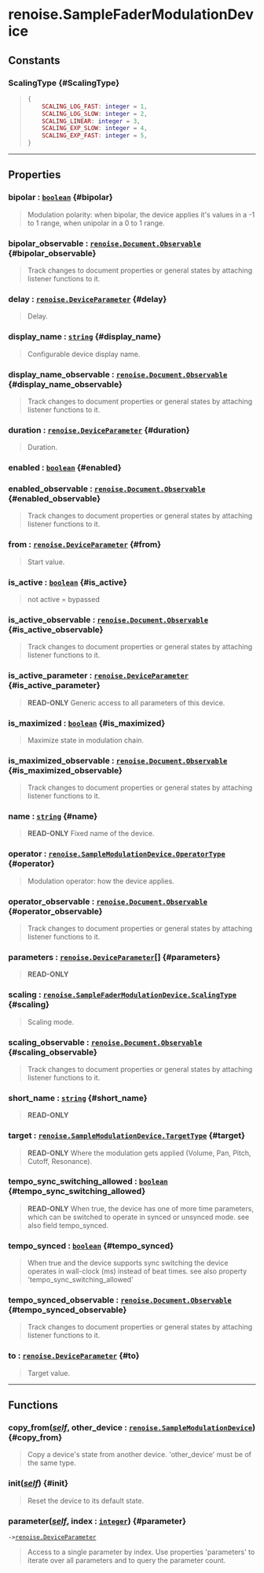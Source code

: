 # renoise.SampleFaderModulationDevice  

<!-- toc -->
  
## Constants
### ScalingType {#ScalingType}
> ```lua
> {
>     SCALING_LOG_FAST: integer = 1,
>     SCALING_LOG_SLOW: integer = 2,
>     SCALING_LINEAR: integer = 3,
>     SCALING_EXP_SLOW: integer = 4,
>     SCALING_EXP_FAST: integer = 5,
> }
> ```
  

---  
## Properties
### bipolar : [`boolean`](../../API/builtins/boolean.md) {#bipolar}
> Modulation polarity:
> when bipolar, the device applies it's values in a -1 to 1 range,
> when unipolar in a 0 to 1 range.

### bipolar_observable : [`renoise.Document.Observable`](../../API/renoise/renoise.Document.Observable.md) {#bipolar_observable}
> Track changes to document properties or general states by attaching listener
> functions to it.

### delay : [`renoise.DeviceParameter`](../../API/renoise/renoise.DeviceParameter.md) {#delay}
> Delay.

### display_name : [`string`](../../API/builtins/string.md) {#display_name}
> Configurable device display name.

### display_name_observable : [`renoise.Document.Observable`](../../API/renoise/renoise.Document.Observable.md) {#display_name_observable}
> Track changes to document properties or general states by attaching listener
> functions to it.

### duration : [`renoise.DeviceParameter`](../../API/renoise/renoise.DeviceParameter.md) {#duration}
> Duration.

### enabled : [`boolean`](../../API/builtins/boolean.md) {#enabled}
### enabled_observable : [`renoise.Document.Observable`](../../API/renoise/renoise.Document.Observable.md) {#enabled_observable}
> Track changes to document properties or general states by attaching listener
> functions to it.

### from : [`renoise.DeviceParameter`](../../API/renoise/renoise.DeviceParameter.md) {#from}
> Start value.

### is_active : [`boolean`](../../API/builtins/boolean.md) {#is_active}
> not active = bypassed

### is_active_observable : [`renoise.Document.Observable`](../../API/renoise/renoise.Document.Observable.md) {#is_active_observable}
> Track changes to document properties or general states by attaching listener
> functions to it.

### is_active_parameter : [`renoise.DeviceParameter`](../../API/renoise/renoise.DeviceParameter.md) {#is_active_parameter}
> **READ-ONLY** Generic access to all parameters of this device.

### is_maximized : [`boolean`](../../API/builtins/boolean.md) {#is_maximized}
> Maximize state in modulation chain.

### is_maximized_observable : [`renoise.Document.Observable`](../../API/renoise/renoise.Document.Observable.md) {#is_maximized_observable}
> Track changes to document properties or general states by attaching listener
> functions to it.

### name : [`string`](../../API/builtins/string.md) {#name}
> **READ-ONLY** Fixed name of the device.

### operator : [`renoise.SampleModulationDevice.OperatorType`](renoise.SampleModulationDevice.md#OperatorType) {#operator}
> Modulation operator: how the device applies.

### operator_observable : [`renoise.Document.Observable`](../../API/renoise/renoise.Document.Observable.md) {#operator_observable}
> Track changes to document properties or general states by attaching listener
> functions to it.

### parameters : [`renoise.DeviceParameter`](../../API/renoise/renoise.DeviceParameter.md)[] {#parameters}
> **READ-ONLY**

### scaling : [`renoise.SampleFaderModulationDevice.ScalingType`](renoise.SampleFaderModulationDevice.md#ScalingType) {#scaling}
> Scaling mode.

### scaling_observable : [`renoise.Document.Observable`](../../API/renoise/renoise.Document.Observable.md) {#scaling_observable}
> Track changes to document properties or general states by attaching listener
> functions to it.

### short_name : [`string`](../../API/builtins/string.md) {#short_name}
> **READ-ONLY**

### target : [`renoise.SampleModulationDevice.TargetType`](renoise.SampleModulationDevice.md#TargetType) {#target}
> **READ-ONLY** Where the modulation gets applied (Volume,
> Pan, Pitch, Cutoff, Resonance).

### tempo_sync_switching_allowed : [`boolean`](../../API/builtins/boolean.md) {#tempo_sync_switching_allowed}
> **READ-ONLY** When true, the device has one of more time parameters,
> which can be switched to operate in synced or unsynced mode.
>  see also field tempo_synced.

### tempo_synced : [`boolean`](../../API/builtins/boolean.md) {#tempo_synced}
> When true and the device supports sync switching the device operates
> in wall-clock (ms) instead of beat times.
> see also property 'tempo_sync_switching_allowed'

### tempo_synced_observable : [`renoise.Document.Observable`](../../API/renoise/renoise.Document.Observable.md) {#tempo_synced_observable}
> Track changes to document properties or general states by attaching listener
> functions to it.

### to : [`renoise.DeviceParameter`](../../API/renoise/renoise.DeviceParameter.md) {#to}
> Target value.

  

---  
## Functions
### copy_from([*self*](../../API/builtins/self.md), other_device : [`renoise.SampleModulationDevice`](../../API/renoise/renoise.SampleModulationDevice.md)) {#copy_from}
> Copy a device's state from another device. 'other_device' must be of the
> same type.
### init([*self*](../../API/builtins/self.md)) {#init}
> Reset the device to its default state.
### parameter([*self*](../../API/builtins/self.md), index : [`integer`](../../API/builtins/integer.md)) {#parameter}
`->`[`renoise.DeviceParameter`](../../API/renoise/renoise.DeviceParameter.md)  

> Access to a single parameter by index. Use properties 'parameters' to iterate
> over all parameters and to query the parameter count.  

